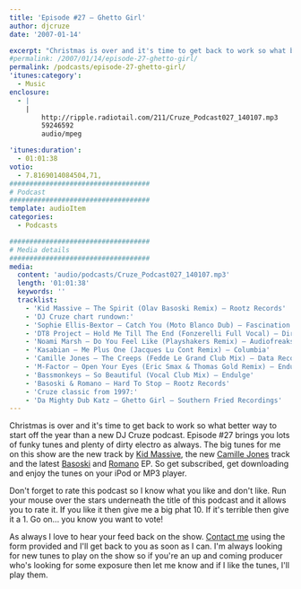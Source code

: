 ```yaml
---
title: 'Episode #27 – Ghetto Girl'
author: djcruze
date: '2007-01-14'

excerpt: "Christmas is over and it's time to get back to work so what better way to start off the year than a new DJ Cruze podcast. Episode #27 brings you lots of funky tunes and plenty of dirty electro as always."
#permalink: /2007/01/14/episode-27-ghetto-girl/
permalink: /podcasts/episode-27-ghetto-girl/
'itunes:category':
  - Music
enclosure:
  - |
    |
        http://ripple.radiotail.com/211/Cruze_Podcast027_140107.mp3
        59246592
        audio/mpeg

'itunes:duration':
  - 01:01:38
votio:
  - 7.8169014084504,71,
###################################
# Podcast
###################################
template: audioItem
categories:
  - Podcasts

###################################
# Media details
###################################
media:
  content: 'audio/podcasts/Cruze_Podcast027_140107.mp3'
  length: '01:01:38'
  keywords: ''
  tracklist:
    - 'Kid Massive – The Spirit (Olav Basoski Remix) – Rootz Records'
    - 'DJ Cruze chart rundown:'
    - 'Sophie Ellis-Bextor – Catch You (Moto Blanco Dub) – Fascination'
    - 'DT8 Project – Hold Me Till The End (Fonzerelli Full Vocal) – Direction Records'
    - 'Noami Marsh – Do You Feel Like (Playshakers Remix) – Audiofreaks'
    - 'Kasabian – Me Plus One (Jacques Lu Cont Remix) – Columbia'
    - 'Camille Jones – The Creeps (Fedde Le Grand Club Mix) – Data Records'
    - 'M-Factor – Open Your Eyes (Eric Smax & Thomas Gold Remix) – Endulge'
    - 'Bassmonkeys – So Beautiful (Vocal Club Mix) – Endulge'
    - 'Basoski & Romano – Hard To Stop – Rootz Records'
    - 'Cruze classic from 1997:'
    - 'Da Mighty Dub Katz – Ghetto Girl – Southern Fried Recordings'
---
```


Christmas is over and it's time to get back to work so what better way to start off the year than a new DJ Cruze podcast. Episode #27 brings you lots of funky tunes and plenty of dirty electro as always. The big tunes for me on this show are the new track by [Kid Massive][1], the new [Camille Jones][2] track and the latest [Basoski][3] and [Romano][4] EP. So get subscribed, get downloading and enjoy the tunes on your iPod or MP3 player.

Don't forget to rate this podcast so I know what you like and don't like. Run your mouse over the stars underneath the title of this podcast and it allows you to rate it. If you like it then give me a big phat 10. If it's terrible then give it a 1. Go on... you know you want to vote!

As always I love to hear your feed back on the show. [Contact me][5] using the form provided and I'll get back to you as soon as I can. I'm always looking for new tunes to play on the show so if you're an up and coming producer who's looking for some exposure then let me know and if I like the tunes, I'll play them.

[1]: http://www.kidmassive.com/
[2]: http://www.camillejones.dk/
[3]: http://www.olavbasoski.nl/
[4]: http://www.alexromano.com/
[5]: http://www.djcruze.co.uk/cms/contact/
